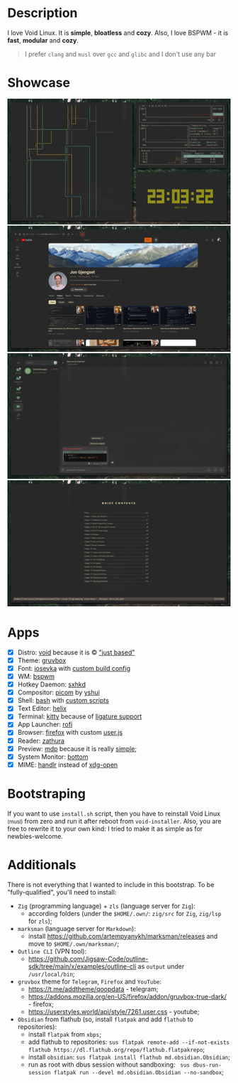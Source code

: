 # Description

I love Void Linux. It is **simple**, **bloatless** and **cozy**. Also, I love BSPWM - it is **fast**, **modular** and **cozy**.

>I prefer `clang` and `musl` over `gcc` and `glibc` and I don't use any bar

# Showcase

![Terminal (`kitty`)](showcase/terminal.png)
![Browser (`firefox`)](showcase/browser.png)
![Messenger (`telegram`)](showcase/messenger.png)
![Reader (`zathura`)](showcase/reader.png)

# Apps

- [x] Distro: [void](https://voidlinux.org/) because it is © ["just based"](https://youtu.be/rRFIlBIYCBY?feature=shared&t=9)
- [x] Theme: [gruvbox](https://github.com/morhetz/gruvbox)
- [x] Font: [iosevka]() with [custom build config](/files/assets/fonts/.local/share/fonts/private-build-plans.toml)
- [x] WM: [bspwm](https://github.com/baskerville/bspwm)
- [x] Hotkey Daemon: [sxhkd](https://github.com/baskerville/sxhkd)
- [x] Compositor: [picom](https://github.com/yshui/picom/) by [yshui](https://github.com/yshui)
- [x] Shell: [bash](https://www.gnu.org/software/bash) with [custom scripts](/files/home/tilde/.bashrc)
- [x] Text Editor: [helix](https://github.com/helix-editor/helix)
- [x] Terminal: [kitty](https://github.com/kovidgoyal/kitty) because of [ligature support](https://github.com/alacritty/alacritty/issues/50)
- [x] App Launcher: [rofi](https://github.com/davatorium/rofi)
- [x] Browser: [firefox](https://www.mozilla.org/en-US/firefox/new/) with custom [user.js](/configs/firefox/.mozilla/firefox/main.main/user.js)
- [x] Reader: [zathura](https://git.pwmt.org/pwmt/zathura)
- [x] Preview: [mdp](https://github.com/visit1985/mdp) because it is really [simple](https://github.com/visit1985/mdp/tree/master/src);
- [x] System Monitor: [bottom](https://github.com/ClementTsang/bottom)
- [x] MIME: [handlr](https://github.com/chmln/handlr) instead of [xdg-open](https://portland.freedesktop.org/doc/xdg-open.html)

# Bootstraping

If you want to use `install.sh` script, then you have to reinstall Void Linux <small>(musl)</small> from zero and run it after reboot from `void-installer`.
Also, you are free to rewrite it to your own kind: I tried to make it as simple as for newbies-welcome.

# Additionals

There is not everything that I wanted to include in this bootstrap.
To be "fully-qualified", you'll need to install:
- `Zig` (programming language) + `zls` (language server for `Zig`):
  - according folders (under the `$HOME/.own/`: `zig/src` for `Zig`, `zig/lsp` for `zls`);
- `marksman` (language server for `Markdown`):
  - install https://github.com/artempyanykh/marksman/releases and move to `$HOME/.own/marksman/`;
- `Outline CLI` (VPN tool):
  - https://github.com/Jigsaw-Code/outline-sdk/tree/main/x/examples/outline-cli as `output` under `/usr/local/bin`;
- `gruvbox` theme for `Telegram`, `Firefox` and `YouTube`:
  - https://t.me/addtheme/qoopdata - telegram;
  - https://addons.mozilla.org/en-US/firefox/addon/gruvbox-true-dark/ - firefox;
  - https://userstyles.world/api/style/7261.user.css - youtube;
- `Obsidian` from flathub (so, install `flatpak` and add `flathub` to repositories):
  - install `flatpak` from `xbps`;
  - add flathub to repositories: `sus flatpak remote-add --if-not-exists flathub https://dl.flathub.org/repo/flathub.flatpakrepo`;
  - install `obsidian`: `sus flatpak install flathub md.obsidian.Obsidian`;
  - run as root with dbus session without sandboxing: ` sus dbus-run-session flatpak run --devel md.obsidian.Obsidian --no-sandbox`;
